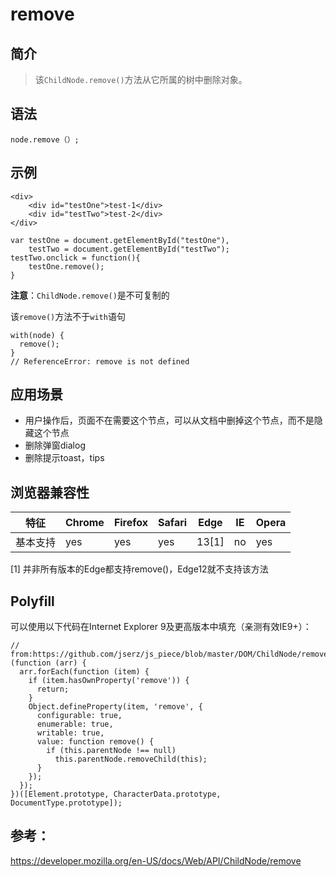# remove

## 简介

> 该`ChildNode.remove()`方法从它所属的树中删除对象。 



## 语法

```
node.remove（）; 
```



## 示例

```
<div>
    <div id="testOne">test-1</div>
    <div id="testTwo">test-2</div>
</div>
```

```
var testOne = document.getElementById("testOne"),
	testTwo = document.getElementById("testTwo");
testTwo.onclick = function(){
	testOne.remove();
}
```

**注意**：`ChildNode.remove()`是不可复制的

该`remove()`方法不于`with`语句 

```
with(node) { 
  remove();
}
// ReferenceError: remove is not defined
```



## 应用场景

- 用户操作后，页面不在需要这个节点，可以从文档中删掉这个节点，而不是隐藏这个节点
- 删除弹窗dialog
- 删除提示toast，tips

## 浏览器兼容性

| 特征     | Chrome | Firefox | Safari | Edge  | IE   | Opera |
| -------- | ------ | ------- | ------ | ----- | ---- | ----- |
| 基本支持 | yes    | yes     | yes    | 13[1] | no   | yes   |

[1] 并非所有版本的Edge都支持remove()，Edge12就不支持该方法



## Polyfill

可以使用以下代码在Internet Explorer 9及更高版本中填充（亲测有效IE9+）： 

```
// from:https://github.com/jserz/js_piece/blob/master/DOM/ChildNode/remove()/remove().md
(function (arr) {
  arr.forEach(function (item) {
    if (item.hasOwnProperty('remove')) {
      return;
    }
    Object.defineProperty(item, 'remove', {
      configurable: true,
      enumerable: true,
      writable: true,
      value: function remove() {
        if (this.parentNode !== null)
          this.parentNode.removeChild(this);
      }
    });
  });
})([Element.prototype, CharacterData.prototype, DocumentType.prototype]);
```



## 参考：

https://developer.mozilla.org/en-US/docs/Web/API/ChildNode/remove

